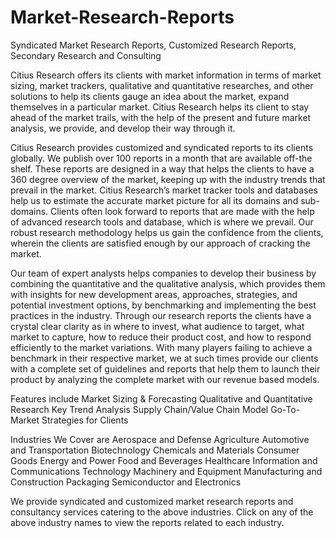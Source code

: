 # Market-Research-Reports
Syndicated Market Research Reports, Customized Research Reports, Secondary Research and Consulting

Citius Research offers its clients with market information in terms of market sizing, market trackers, qualitative and quantitative researches, and other solutions to help its clients gauge an idea about the market, expand themselves in a particular market. Citius Research helps its client to stay ahead of the market trails, with the help of the present and future market analysis, we provide, and develop their way through it.

Citius Research provides customized and syndicated reports to its clients globally. We publish over 100 reports in a month that are available off-the shelf. These reports are designed in a way that helps the clients to have a 360 degree overview of the market, keeping up with the industry trends that prevail in the market. Citius Research’s market tracker tools and databases help us to estimate the accurate market picture for all its domains and sub-domains. Clients often look forward to reports that are made with the help of advanced research tools and database, which is where we prevail. Our robust research methodology helps us gain the confidence from the clients, wherein the clients are satisfied enough by our approach of cracking the market.

Our team of expert analysts helps companies to develop their business by combining the quantitative and the qualitative analysis, which provides them with insights for new development areas, approaches, strategies, and potential investment options, by benchmarking and implementing the best practices in the industry. Through our research reports the clients have a crystal clear clarity as in where to invest, what audience to target, what market to capture, how to reduce their product cost, and how to respond efficiently to the market variations. With many players failing to achieve a benchmark in their respective market, we at such times provide our clients with a complete set of guidelines and reports that help them to launch their product by analyzing the complete market with our revenue based models.

Features include
Market Sizing & Forecasting
Qualitative and Quantitative Research
Key Trend Analysis
Supply Chain/Value Chain Model
Go-To-Market Strategies for Clients

Industries We Cover are
Aerospace and Defense
Agriculture
Automotive and Transportation
Biotechnology
Chemicals and Materials
Consumer Goods
Energy and Power
Food and Beverages
Healthcare
Information and Communications Technology
Machinery and Equipment
Manufacturing and Construction
Packaging
Semiconductor and Electronics

We provide syndicated and customized market research reports and consultancy services catering to the above industries. Click on any of the above industry names to view the reports related to each industry.
